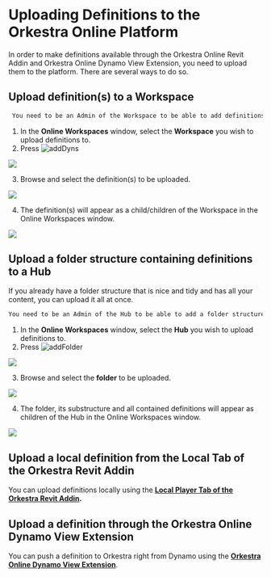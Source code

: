 # Uploading Definitions to the Orkestra Online Platform

In order to make definitions available through the Orkestra Online Revit Addin and Orkestra Online Dynamo View Extension, you need to upload them to the platform. There are several ways to do so.

## Upload definition\(s\) to a Workspace

```diff
 You need to be an Admin of the Workspace to be able to add definitions to it.
```

1. In the **Online Workspaces** window, select the **Workspace** you wish to upload definitions to.
2. Press ![addDyns](https://datashapes.files.wordpress.com/2020/05/adddyns.png?)

![](https://datashapes.files.wordpress.com/2020/05/adddynssteps.png?)

   3. Browse and select the definition\(s\) to be uploaded.

![](https://datashapes.files.wordpress.com/2020/05/browsedyn.png?)

   4. The definition\(s\) will appear as a child/children of the Workspace in the Online Workspaces window.

![](https://datashapes.files.wordpress.com/2020/05/addeddyns.png?)

## Upload a folder structure containing definitions to a Hub

If you already have a folder structure that is nice and tidy and has all your content, you can upload it all at once.

```diff
You need to be an Admin of the Hub to be able to add a folder structure containing definitions to it.
```

1. In the **Online Workspaces** window, select the **Hub**  you wish to upload definitions to.
2. Press ![addFolder](https://datashapes.files.wordpress.com/2020/05/uploadfolder.png?)

![](https://datashapes.files.wordpress.com/2020/05/uploadfoldersteps.png?)

   3. Browse and select the **folder** to be uploaded.

![](https://datashapes.files.wordpress.com/2020/05/browsedynfolder.png?)

   4. The folder, its substructure and all contained definitions will appear as children of the Hub in the Online Workspaces window.

![](https://datashapes.files.wordpress.com/2020/05/loadedfolder.png?)

## Upload a local definition from the Local Tab of the Orkestra Revit Addin

You can upload definitions locally using the [**Local Player Tab of the Orkestra Revit Addin**](../orkestra-revit-addin/orkestra-local-player-tab.md#uploading-a-local-definition-to-an-online-workspace)**.**

## Upload a definition through the Orkestra Online Dynamo View Extension

You can push a definition to Orkestra right from Dynamo using the [**Orkestra Online Dynamo View Extension**](../orkestra-dynamo-view-extension/orkestra-view-extension-local-tab.md#uploading-a-local-definition-to-an-online-workspace).

